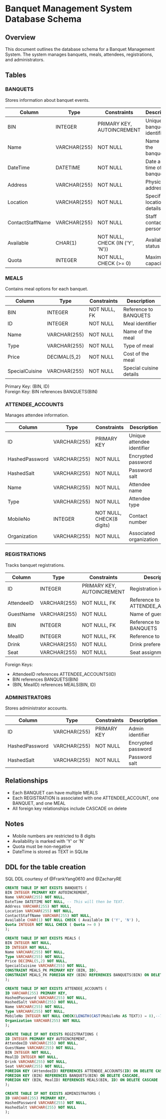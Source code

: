 # Banquet Management System Database Schema

## Overview
This document outlines the database schema for a Banquet Management System. The system manages banquets, meals, attendees, registrations, and administrators.

## Tables

### BANQUETS
Stores information about banquet events.

| Column | Type | Constraints | Description |
|--------|------|-------------|-------------|
| BIN | INTEGER | PRIMARY KEY, AUTOINCREMENT | Unique banquet identifier |
| Name | VARCHAR(255) | NOT NULL | Name of the banquet |
| DateTime | DATETIME | NOT NULL | Date and time of the banquet |
| Address | VARCHAR(255) | NOT NULL | Physical address |
| Location | VARCHAR(255) | NOT NULL | Specific location details |
| ContactStaffName | VARCHAR(255) | NOT NULL | Staff contact person |
| Available | CHAR(1) | NOT NULL, CHECK (IN ('Y', 'N')) | Availability status |
| Quota | INTEGER | NOT NULL, CHECK (>= 0) | Maximum capacity |

### MEALS
Contains meal options for each banquet.

| Column | Type | Constraints | Description |
|--------|------|-------------|-------------|
| BIN | INTEGER | NOT NULL, FK | Reference to BANQUETS |
| ID | INTEGER | NOT NULL | Meal identifier |
| Name | VARCHAR(255) | NOT NULL | Name of the meal |
| Type | VARCHAR(255) | NOT NULL | Type of meal |
| Price | DECIMAL(5,2) | NOT NULL | Cost of the meal |
| SpecialCuisine | VARCHAR(255) | NOT NULL | Special cuisine details |

Primary Key: (BIN, ID)  
Foreign Key: BIN references BANQUETS(BIN)

### ATTENDEE_ACCOUNTS
Manages attendee information.

| Column | Type | Constraints | Description |
|--------|------|-------------|-------------|
| ID | VARCHAR(255) | PRIMARY KEY | Unique attendee identifier |
| HashedPassword | VARCHAR(255) | NOT NULL | Encrypted password |
| HashedSalt | VARCHAR(255) | NOT NULL | Password salt |
| Name | VARCHAR(255) | NOT NULL | Attendee name |
| Type | VARCHAR(255) | NOT NULL | Attendee type |
| MobileNo | INTEGER | NOT NULL, CHECK(8 digits) | Contact number |
| Organization | VARCHAR(255) | NOT NULL | Associated organization |

### REGISTRATIONS
Tracks banquet registrations.

| Column | Type | Constraints | Description |
|--------|------|-------------|-------------|
| ID | INTEGER | PRIMARY KEY, AUTOINCREMENT | Registration identifier |
| AttendeeID | VARCHAR(255) | NOT NULL, FK | Reference to ATTENDEE_ACCOUNTS |
| GuestName | VARCHAR(255) | NOT NULL | Name of guest |
| BIN | INTEGER | NOT NULL, FK | Reference to BANQUETS |
| MealID | INTEGER | NOT NULL, FK | Reference to MEALS |
| Drink | VARCHAR(255) | NOT NULL | Drink preference |
| Seat | VARCHAR(255) | NOT NULL | Seat assignment |

Foreign Keys:
- AttendeeID references ATTENDEE_ACCOUNTS(ID)
- BIN references BANQUETS(BIN)
- (BIN, MealID) references MEALS(BIN, ID)

### ADMINISTRATORS
Stores administrator accounts.

| Column | Type | Constraints | Description |
|--------|------|-------------|-------------|
| ID | VARCHAR(255) | PRIMARY KEY | Admin identifier |
| HashedPassword | VARCHAR(255) | NOT NULL | Encrypted password |
| HashedSalt | VARCHAR(255) | NOT NULL | Password salt |

## Relationships
- Each BANQUET can have multiple MEALS
- Each REGISTRATION is associated with one ATTENDEE_ACCOUNT, one BANQUET, and one MEAL
- All foreign key relationships include CASCADE on delete

## Notes
- Mobile numbers are restricted to 8 digits
- Availability is marked with 'Y' or 'N'
- Quota must be non-negative
- DateTime is stored as TEXT in SQLite

## DDL for the table creation
SQL DDL courtesy of @FrankYang0610 and @ZacharyRE

```sql
CREATE TABLE IF NOT EXISTS BANQUETS (
BIN INTEGER PRIMARY KEY AUTOINCREMENT,
Name VARCHAR(255) NOT NULL,
DateTime DATETIME NOT NULL, -- This will then be TEXT.
Address VARCHAR(255) NOT NULL,
Location VARCHAR(255) NOT NULL,
ContactStaffName VARCHAR(255) NOT NULL,
Available CHAR(1) NOT NULL CHECK ( Available IN ('Y', 'N') ),
Quota INTEGER NOT NULL CHECK ( Quota >= 0 )
);

CREATE TABLE IF NOT EXISTS MEALS (
BIN INTEGER NOT NULL,
ID INTEGER NOT NULL,
Name VARCHAR(255) NOT NULL,
Type VARCHAR(255) NOT NULL,
Price DECIMAL(5,2) NOT NULL,
SpecialCuisine VARCHAR(255) NOT NULL,
CONSTRAINT MEALS_PK PRIMARY KEY (BIN, ID),
CONSTRAINT MEALS_FK FOREIGN KEY (BIN) REFERENCES BANQUETS(BIN) ON DELETE CASCADE
);

CREATE TABLE IF NOT EXISTS ATTENDEE_ACCOUNTS (
ID VARCHAR(255) PRIMARY KEY,
HashedPassword VARCHAR(255) NOT NULL,
HashedSalt VARCHAR(255) NOT NULL,
Name VARCHAR(255) NOT NULL,
Type VARCHAR(255) NOT NULL,
MobileNo INTEGER NOT NULL CHECK(LENGTH(CAST(MobileNo AS TEXT)) = 8),--The length of mobile number should no longer than 8 digit
Organization VARCHAR(255) NOT NULL
);

CREATE TABLE IF NOT EXISTS REGISTRATIONS (
ID INTEGER PRIMARY KEY AUTOINCREMENT,
AttendeeID VARCHAR(255) NOT NULL,
GuestName VARCHAR(255) NOT NULL,
BIN INTEGER NOT NULL,
MealID INTEGER NOT NULL,
Drink VARCHAR(255) NOT NULL,
Seat VARCHAR(255) NOT NULL,
FOREIGN KEY (AttendeeID) REFERENCES ATTENDEE_ACCOUNTS(ID) ON DELETE CASCADE,
FOREIGN KEY (BIN) REFERENCES BANQUETS(BIN) ON DELETE CASCADE,
FOREIGN KEY (BIN, MealID) REFERENCES MEALS(BIN, ID) ON DELETE CASCADE
);

CREATE TABLE IF NOT EXISTS ADMINISTRATORS (
ID VARCHAR(255) PRIMARY KEY,
HashedPassword VARCHAR(255) NOT NULL,
HashedSalt VARCHAR(255) NOT NULL
);
